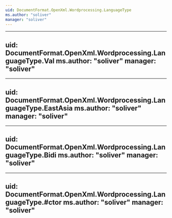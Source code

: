 ```yaml
---
uid: DocumentFormat.OpenXml.Wordprocessing.LanguageType
ms.author: "soliver"
manager: "soliver"
---
```


---
uid: DocumentFormat.OpenXml.Wordprocessing.LanguageType.Val
ms.author: "soliver"
manager: "soliver"
---

---
uid: DocumentFormat.OpenXml.Wordprocessing.LanguageType.EastAsia
ms.author: "soliver"
manager: "soliver"
---

---
uid: DocumentFormat.OpenXml.Wordprocessing.LanguageType.Bidi
ms.author: "soliver"
manager: "soliver"
---

---
uid: DocumentFormat.OpenXml.Wordprocessing.LanguageType.#ctor
ms.author: "soliver"
manager: "soliver"
---
